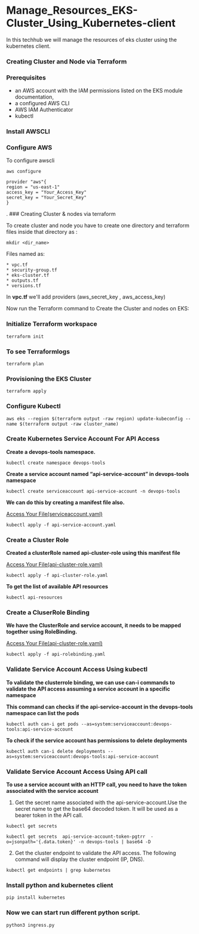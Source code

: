 # Manage_Resources_EKS-Cluster_Using_Kubernetes-client
In this techhub we will manage the resources of eks cluster using the kubernetes client.
### Creating Cluster and Node via Terraform

### Prerequisites

* an AWS account with the IAM permissions listed on the EKS module documentation,
* a configured AWS CLI
* AWS IAM Authenticator
* kubectl

 ### Install AWSCLI

### Configure AWS 

To configure awscli

```
aws configure
```
```
provider "aws"{
region = "us-east-1"
access_key = "Your_Access_Key"
secret_key = "Your_Secret_Key"
}
```

. ### Creating Cluster & nodes via terraform

To create cluster and node you have to create one directory and terraform files inside that directory as :

```
mkdir <dir_name>
```

Files named as:

```
* vpc.tf
* security-group.tf
* eks-cluster.tf
* outputs.tf
* versions.tf
```

In **vpc.tf** we'll add providers (aws_secret_key , aws_access_key)


Now run the Terraform command to Create the Cluster and nodes on EKS:


### Initialize Terraform workspace

```
terraform init
```

### To see Terraformlogs 

```
terraform plan
```

### Provisioning the EKS Cluster

```
terraform apply
```

### Configure Kubectl

```
aws eks --region $(terraform output -raw region) update-kubeconfig --name $(terraform output -raw cluster_name)
```

 ### Create Kubernetes Service Account For API Access 

**Create a devops-tools namespace.**

```
kubectl create namespace devops-tools

```

**Create a service account named “api-service-account” in devops-tools namespace**

```
kubectl create serviceaccount api-service-account -n devops-tools
```

**We can do this by creating a manifest file also.** 

[Access Your File(serviceaccount.yaml)](./Cluster%20Management/yamls/api-service-account.yaml)

```
kubectl apply -f api-service-account.yaml
```

 ### Create a Cluster Role

**Created a clusterRole named api-cluster-role using this manifest file**

[Access Your File(api-cluster-role.yaml)](./Cluster%20Management/yamls/api-cluster-role.yaml)

```
kubectl apply -f api-cluster-role.yaml
```

**To get the list of available API resources**

```
kubectl api-resources
```

 ### Create a CluserRole Binding

**We have the ClusterRole and service account, it needs to be mapped together using RoleBinding.**

[Access Your File(api-cluster-role.yaml)](./Cluster%20Management/yamls/RoleBinding.yaml)

```
kubectl apply -f api-rolebinding.yaml
```

 ###  Validate Service Account Access Using kubectl

**To validate the clusterrole binding, we can use can-i commands to validate the API access assuming a service account in a specific namespace**

**This command can checks if the api-service-account in the devops-tools namespace can list the pods**

```
kubectl auth can-i get pods --as=system:serviceaccount:devops-tools:api-service-account
```

**To check if the service account has permissions to delete deployments**

```
kubectl auth can-i delete deployments --as=system:serviceaccount:devops-tools:api-service-account
```

 ### Validate Service Account Access Using API call

**To use a service account with an HTTP call, you need to have the token associated with the service account**

1. Get the secret name associated with the api-service-account.Use the secret name to get the base64 decoded token. It will be used as a bearer token in the API call.

```
kubectl get secrets
```

```
kubectl get secrets  api-service-account-token-pgtrr  -o=jsonpath='{.data.token}' -n devops-tools | base64 -D
```
2. Get the cluster endpoint to validate the API access. The following command will display the cluster endpoint (IP, DNS).

```
kubectl get endpoints | grep kubernetes
```

 ### Install python and kubernetes client

```
pip install kubernetes
```

 ### Now we can start run different python script.

```
python3 ingress.py
```
